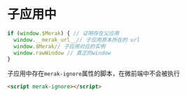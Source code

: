 

# 子应用中
```ts
if (window.$Merak) { // 证明存在父应用
  window.__merak_url__// 子应用原本所在的 url
  window.$Merak// 子应用对应的实例
  window.rawWindow // 真正的window
}
```

子应用中存在`merak-ignore`属性的脚本，在微前端中不会被执行

```html
<script merak-ignore></script>

```